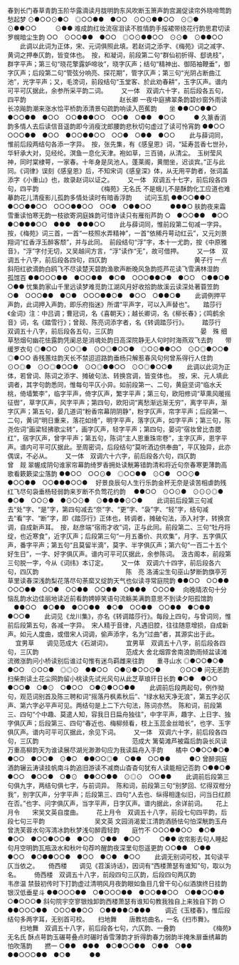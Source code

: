 <!-- { "loadSidebar": true } -->
春到长门春草青韵玉阶华露滴读月胧明韵东风吹断玉箫声韵宫漏促读帘外晓啼莺韵　　愁起梦
⊙●○○⊙●○　◎○○●●　●○○　⊙○⊙●●○○　⊙◎●　⊙●●○○　　　⊙●●
难成韵红妆流宿泪读不胜情韵手挼裙带绕花行韵思君切读罗幌暗尘生韵
○○　⊙○○●●　●○○　◎○⊙●●○○　⊙⊙●　⊙●●○○ 
 　　此调以此词为正体，宋、元词俱照此填。若赵词之添字、《梅苑》词之减字、黄词之押奉仄韵，皆变体也。　按，和凝词，前段第二句“群仙初折得、郄诜枝”，群字平声；第三句“晓花擎露妒啼妆”，晓字仄声；结句“精神出、御陌袖鞭垂”，御字仄声；后段第二句“管弦分响亮、探花期”，管字仄声；第三句“光阴占断曲江池”，光字平声；又，毛滂词，前段结句“玉堂客、於此劝春耕”，玉字仄声。谱内可平可仄据此，余参所采平韵二词。 
　　又一体　双调六十字，前后段各五句，四平韵　　　　　　　　　　　　　　　赵长卿 
一夜中庭拂翠条韵碧纱窗外雨读长凉飚韵潮来涨水恰平桥韵添清景句疏韵响读入芭蕉韵　　坐
●●○○●●○　●○○●●　●○○　○○●●●○○　○○●　○●●　●○○　　　●
久篆香消韵多情人去后读信音遥韵即今消瘦沈郎腰韵悲秋切句虚过了读可怜宵韵
●●○○　○○○●●　●○○　●○○●●○○　○○●　○●●　●○○ 
 　　此与薛词同，惟前后段两结句各添一字异。　按，张先集，有《感皇恩》词，“延寿芸香七世孙，华轩承大对，见经纶。溟鱼一息化天津。袍如草，三百骑，从清尘。　玉树莹风神，同时棠棣萼，一家春。十年身是凤池人。蓬莱阁，黄閤坐，迟谈宾。”正与此同。《词律》误刻《感皇恩》后，不知宋词《感皇深》体，从无用平韵者，张词盖添字《小重山》也，故录赵词以证之。 
　　又一体　双调五十七字，前后段各四句，四平韵　　　　　　　　　　《梅苑》无名氏 
不是蛾儿不是酥韵化工应道也难摹韵花儿清瘦影儿孤韵多情处读时有暗香浮韵　　试问玉肌
●●○○●●○　●○○●●○○　○○○●●○○　○○●　○●●○○　　　●●●○
肤韵夜来霜雪重读怕寒无韵一枝欲寄洞庭姝韵可惜许读只有雁衔芦韵
○　●○○●●　●○○　●○●●●○○　●●●　●●●○○ 
 　　此与薛词同，惟前段第二旬减一字异。　按，《梅苑》词三首，一首“一枝照水弄精神”，一首“依稀丹萼动红云”，又元刘景翔词“红香浮玉醉客颓”，并与此同。　前段结句“浮”字，本十一尤韵，按《中原雅音》，“浮”字付无切，又吴越间方言，“浮”读作“无”，故可借押。 
　　又一体　双调五十八字，前后段各四句，四仄韵　　　　　　　　　　　　　　黄子行 
一点斜阳红欲滴韵白鸥飞不尽读楚天碧韵渔歌声断晚风急韵揽芦花读飞雪满林湿韵　　孤馆百
●●○○○●●　●○○●●　●○●　○○○●●○●　●○○　○●●○●　　　○●●
忧集韵家山千里远读梦难觅韵江湖风月好收拾韵故溪云读深处著蓑笠韵
○●　○○○●●　●○●　○○○●●○●　●○○　○●●○● 
 　　此调例押平声韵，此词押入声韵，即乐府指迷》所谓“平声字，可以入声替也”。 
　 
踏莎行　　《金词》注：中吕调；曹冠词，名《喜朝天》；越长卿词，名《柳长春》；《鸣鹤余音》词，名《踏雪行》；曾觌、陈亮词添字者，名《转调踏莎行》。 
　　踏莎行　双调五十八字，前后段各五句，三仄韵　　　　　　　　　　　　　　晏　殊 
细草愁烟句幽花怯露韵凭阑总是消魂处韵日高深院静无人句时时海燕双飞去韵　　带缓罗衣句
◎●○○　⊙○◎●　⊙○◎●○○●　◎○⊙●●○○　⊙○◎●○○●　　　◎●○○
香残蕙炷韵天长不禁迢迢路韵垂杨只解惹春风句何曾系得行人住韵
⊙○◎●　⊙○◎●○○●　⊙○◎●●○○　⊙○◎●○○● 
 　　此调以此词为正体，若曾词、陈词之添字、摊破句法、转换宫调，皆变体也。　按，宋、元人填此调者，其字句韵悉同，惟每句平仄小异。如前段第一、二句，黄庭坚词“临水夭桃，倚墙繁李”，临字平声，倚字仄声，繁字平声；第三句，欧阳修词“草熏风暖摇征辔”，草字仄声，风字平声；第四句，欧阳词“离愁渐远渐无穷”，离字平声，渐字仄声；第五句，晏几道词“粉香帘幕阴阴静”，粉字仄声，帘字平声；后段第一、二句，黄词“明日重来，落花如绮”，明字平声，落字仄声，如字平声；第三句，陈尧佐词“画梁轻拂歌尘转”，画字仄声，轻字平声；第四句，晏词“宿妆曾比杏腮红”，宿字仄声，曾字平声；第五句，陈词“主人恩重珠帘卷”，主字仄声，恩字平声。谱内可平可仄据此。至周密词，后段结句“莫听酒边供奉曲”，平仄独异，此亦偶误，不必从。 
　　又一体　双调六十六字，前后段各六句，四仄韵　　　　　　　　　　　　　　曾　觌 
翠幄成阴句谁家帘幕韵绮罗香拥处读觥筹错韵清和将近句奈春寒更薄韵高歌看簌簌梁尘落韵
●●○○　○○⊙●　◎○○●●　⊙○●　○○⊙●　●○○●●　○○●●●○○●
　好景良辰句人生行乐韵金杯无奈是读苦相虐韵残红飞尽句袅垂杨轻弱韵来岁断不负莺花约韵
　●●○○　⊙○⊙●　⊙⊙⊙◎●　●○●　○○⊙●　●⊙○⊙●　⊙●●●●⊙○● 
 　　此词前后段第三句减去“处”字、“是”字，第四句减去“奈”字、“更”字、“袅”字、“轻”字，结句减去“看”字、“断”字，即《踏莎行》正体也，转调者，摊破句法，添入衬字，转换宫调，自成新声耳。　按，赵彦端“宿雨才收”词，正与此同。前段第二、三句“牡丹将绽，也近寒食”，近字仄声；后段第三句“一月五番价、共欢集”，月字、五字俱仄声，番字平声；第五句“且莫留半滴”，莫字、半字俱仄声；第六句“一百二十五个好生日”，一字、好字俱仄声。谱内可平可仄据此，余参陈词。　汲古阁本，前段第三句脱一字，今从《词纬》本订定。 
　　又一体　双调六十四字，前后段各六句，四仄韵　　　　　　　　　　　　　　陈　亮 
洛浦尘生句巫山梦断韵旗亭芳草里读春深浅韵梨花落尽句荼縻又绽韵天气也似读寻常庭院韵
●●○○　○○●●　○○○●●　○○●　○○●●　○○●●　○●●●　○○○●
　向晚晴浓句十分恼乱韵水边佳丽地读近前看韵娉婷笑语句流觞美满韵意思不到读夕阳孤馆韵
　●●○○　●○●●　●○○●●　●○●　○○●●　○○●●　●○●●　●○○● 
 　　此词见《龙川集》，亦名《转调踏莎行》。每段上四句，与曾词同，惟前后段第五句，各减一字异。　宋人精于音律，凡遇旧腔，往往随意增损，自成新声。如元人度曲，或借宋人词调，偷声添字，名为“过曲”者，其源实出于此。 
　 
宜男草　　调见范成大《石湖词》。 
　　宜男草　双调五十八字，前后段各四句，三仄韵　　　　　　　　　　　　　　范成大 
舍北烟霏舍南浪韵雨倾盆读滩流微涨韵问小桥读别后谁过句惟有迷鸟羁雌来往韵　　重寻山水
◎●○○●○●　●○○　⊙○○●　◎◎⊙　●●○○　○●⊙●○○⊙●　　　⊙○○●
问无恙韵扫柴荆读土花尘网韵留小桃读先试光风句从此芝草琅玕日长韵
●○●　●○○　●○○●　○●⊙　○●○○　○●⊙●○○●● 
 　　此调前后段两起句，例作拗句，观范词别首及陈三聘和词“摇落丹枫素秋后”、“绿水粘天净无浪”，第五字必仄声、第六字必平声可见。两结句是上二下六句法，陈词亦然。　陈和词，前段第三、四句“个中趣、莫遣人知，容我日日扁舟独往”，中字平声，趣字、上日字、独字俱仄声；后段第三、四句“春近也、梅柳频看，枝上玉蕊金丝暗长”，也字、玉字俱仄声。谱内可平可仄据此，余见下词。 
　　又一体　双调六十字，前后段各四句，三仄韵　　　　　　　　　　　　　　　范成大 
篱菊滩芦被霜后韵袅长风读万重高柳韵天为谁读展尽湖光渺渺句应为我读扁舟入手韵　　橘中
○●○○●○●　●○○　●○○●　⊙●○　●●○○◎●　○●●　○○●●　　　●○
曾醉洞庭酒韵辗云涛读挂帆南斗韵追旧游读不减商山杳杳句犹有人读能相记否韵
○●●○●　●○○　●○○●　○●⊙　●●○○●●　⊙◎⊙　○○●● 
 　　此调前后段第三句俱九字，两结句俱七字，与前词异。　陈和词，前段第三句“别梦回、忆得双柑分我”，别字仄声，分字平声；后段第三、四句“人去也、纵得相逢似旧，问当日红颜在否。”也字、问字俱仄声，当字平声，日字仄声。谱内据此，余详前词。 
　 
花上月令　　宋吴文英自度曲。 
　　花上月令　双调五十八字，前段七句四平韵，后段七句三平韵　　　　　　　　吴文英 
文园消渴爱江清韵酒肠怯句怕深觥韵玉舟曾洗芙蓉水句泻清冰韵秋梦浅句醉霞轻韵　　庭竹不
○○○●●○○　●○●　●○○　●○○●○○●　●○○　○●●　●○○　　　○●●
收帘影去句人睡起句月空明韵瓦瓶汲水和秋叶句荐吟醒韵夜深里句怨遥更韵
○○●●　○●●　●○○　●○●●○○●　●○○　●○●　●○○ 
 　　此调无别词可校，其句读平仄当依之。 
　 
倚西楼　　调见《苕溪诗话》，因词有“西楼萧瑟有谁知”句，取以为名。 
　　倚西楼　双调五十八字，前段四句三仄韵，后段四句两仄韵　　　　　　　　　韦彦温 
禁鼓初传时下打韵虚过清明风月夜韵眼如鱼目几曾干句心似酒旗终日挂韵　　银汉低垂星斗
●●○○○●●　○●○○○●●　●○○●●○○　○●●○○●●　　　○●○○○●
斜句院宇空寥银烛卸韵西楼萧瑟有谁知句教我独自上来独自下韵
○　●●○○○●●　○○○●●○○　○●●●●○●●● 
 　　调近《玉楼春》，惟后段结句多两字耳，无别首可校。 
　 
扫地舞　　唐教坊曲名，一名《扫市舞》。 
　　扫地舞　双调五十八字，前后段各七句，六仄韵、一叠韵　　　　　　《梅苑》无名氏 
酥点萼韵玉碾萼叠点时碾时香雪薄韵才折得韵春力弱韵半掩朱扉垂绣幕韵怕吹落韵　　撚一
○●●　●●●　●○●○○●●　○●●　○●●　●●○○○●●　●○●　　　●●
